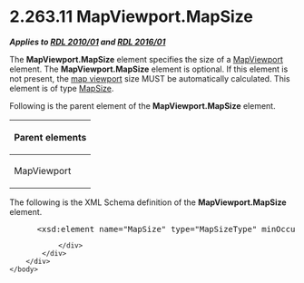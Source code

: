 <html dir="LTR" xmlns:mshelp="http://msdn.microsoft.com/mshelp" xmlns:ddue="http://ddue.schemas.microsoft.com/authoring/2003/5" xmlns:xlink="http://www.w3.org/1999/xlink" xmlns:tool="http://www.microsoft.com/tooltip">
    <head>
        <meta http-equiv="Content-Type" content="text/html; CHARSET=utf-8"></meta>
        <meta name="save" content="history"></meta>
        <title>2.263.11 MapViewport.MapSize</title>
        <xml>
            <mshelp:toctitle title="2.263.11 MapViewport.MapSize"></mshelp:toctitle>
            <mshelp:rltitle title="[MS-RDL]: MapViewport.MapSize"></mshelp:rltitle>
            <mshelp:keyword index="A" term="5758ebc7-98c9-4080-8ea5-2d1e1a1a980a"></mshelp:keyword>
            <mshelp:attr name="DCSext.ContentType" value="open specification"></mshelp:attr>
            <mshelp:attr name="AssetID" value="5758ebc7-98c9-4080-8ea5-2d1e1a1a980a"></mshelp:attr>
            <mshelp:attr name="TopicType" value="kbRef"></mshelp:attr>
            <mshelp:attr name="DCSext.Title" value="[MS-RDL]: MapViewport.MapSize" />
        </xml>
    </head>
    <body>
        <div id="header">
            <h1 class="heading">2.263.11 MapViewport.MapSize</h1>
        </div>
        <div id="mainSection">
            <div id="mainBody">
                <div id="allHistory" class="saveHistory"></div>
                <div id="sectionSection0" class="section" name="collapseableSection">
                    

<p><b><i>Applies to </i></b><a href="3428e690-a348-4ec7-8a6a-8efb42d2cdee.html"><b><i>RDL 2010/01</i></b></a><b><i>
and </i></b><a href="52ce3983-2bfc-4e72-9359-42aaf5fe4509.html"><b><i>RDL 2016/01</i></b></a></p>

<p>The <b>MapViewport.MapSize</b> element specifies the size of
a <a href="55679f1a-a5b6-4b08-b284-ff6e27deedb4.html">MapViewport</a> element.
The <b>MapViewport.MapSize</b> element is optional. If this element is not
present, the <a href="b2482b3f-74ab-4ca8-a9e5-c07955011743.html#gt_70a0bbde-05ce-4a71-8539-ec06e3ff2726">map viewport</a>
size MUST be automatically calculated. This element is of type <a href="d34e1a7e-ada4-4989-9c0f-fbb69c9347ec.html">MapSize</a>.</p>

<p>Following is the parent element of the <b>MapViewport.MapSize</b>
element.</p>

<table>
 <thead>
  <tr>
   <th>
   <p>Parent elements</p>
   </th>
  </tr>
 </thead>
 <tr>
  <td>
  <p>MapViewport</p>
  </td>
 </tr>
</table>

<p>The following is the XML Schema definition of the <b>MapViewport.MapSize</b>
element.</p>

<dl>
<dd>
<div><pre> &lt;xsd:element name=&quot;MapSize&quot; type=&quot;MapSizeType&quot; minOccurs=&quot;0&quot; /&gt;
</pre></div>
</dd></dl>


                </div>
            </div>
        </div>
    </body>
</html>